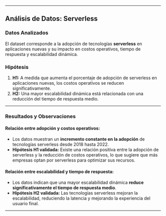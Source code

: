 
---

## Análisis de Datos: Serverless

### Datos Analizados
El dataset corresponde a la adopción de tecnologías **serverless** en aplicaciones nuevas y su impacto en costos operativos, tiempo de respuesta y escalabilidad dinámica.

### Hipótesis
1. **H1:** A medida que aumenta el porcentaje de adopción de serverless en aplicaciones nuevas, los costos operativos se reducen significativamente.  
2. **H2:** Una mayor escalabilidad dinámica está relacionada con una reducción del tiempo de respuesta medio.

---

### Resultados y Observaciones

#### Relación entre adopción y costos operativos:
- Los datos muestran un **incremento constante en la adopción** de tecnologías serverless desde 2018 hasta 2022.  
- **Hipótesis H1 validada:** Existe una relación positiva entre la adopción de serverless y la reducción de costos operativos, lo que sugiere que más empresas optan por serverless para optimizar sus recursos.

#### Relación entre escalabilidad y tiempo de respuesta:
- Los datos indican que una mayor escalabilidad dinámica **reduce significativamente el tiempo de respuesta medio**.  
- **Hipótesis H2 validada:** Las tecnologías serverless mejoran la escalabilidad, reduciendo la latencia y mejorando la experiencia del usuario final.

---
